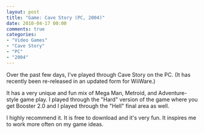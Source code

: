 ```yaml
---
layout: post
title: "Game: Cave Story (PC, 2004)"
date: 2010-04-17 00:00
comments: true
categories:
- "Video Games"
- "Cave Story"
- "PC"
- "2004"
---
```


Over the past few days, I've played through Cave Story on the
PC. (It has recently been re-released in an updated form for
WiiWare.)

It has a very unique and fun mix of Mega Man, Metroid, and
Adventure-style game play. I played through the "Hard" version of
the game where you get Booster 2.0 and I played through the "Hell"
final area as well.

I highly recommend it. It is free to download and it's very
fun. It inspires me to work more often on my game ideas.
